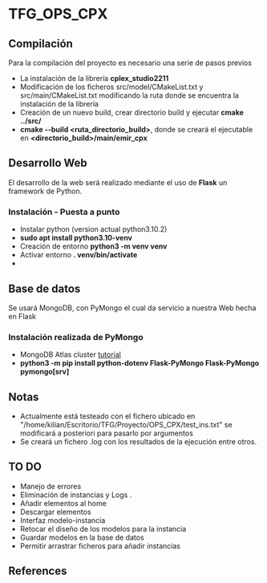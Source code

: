 # TFG_OPS_CPX
## Compilación
Para la compilación del proyecto es necesario una serie de pasos previos
* La instalación de la librería **cplex_studio2211**
* Modificación de los ficheros src/model/CMakeList.txt y src/main/CMakeList.txt modificando la ruta donde se encuentra la instalación de la librería
* Creación de un nuevo build, crear directorio build y ejecutar **cmake ../src/**
* **cmake --build <ruta_directorio_build>**, donde se creará el ejecutable en **<directorio_build>/main/emir_cpx**


## Desarrollo Web
El desarrollo de la web será realizado mediante el uso de **Flask** un framework de Python.
### Instalación - Puesta a punto
* Instalar python (version actual python3.10.2)
* **sudo apt install python3.10-venv**
* Creación de entorno **python3 -m venv venv**
* Activar entorno **. venv/bin/activate**
* 

## Base de datos
Se usará MongoDB, con PyMongo el cual da servicio a nuestra Web hecha en Flask
### Instalación realizada de PyMongo
* MongoDB Atlas cluster [tutorial](https://www.mongodb.com/docs/atlas/getting-started/?_ga=2.90501273.2090826799.1716903787-609048103.1716903786&_gac=1.217694626.1716903787.EAIaIQobChMI7Yba-rywhgMVmKloCR0ckgIpEAAYASAAEgLMrPD_BwE)
* **python3 -m pip install python-dotenv Flask-PyMongo Flask-PyMongo pymongo[srv]**

## Notas 
* Actualmente está testeado con el fichero ubicado en "/home/kilian/Escritorio/TFG/Proyecto/OPS_CPX/test_ins.txt" se modificará a posteriori para pasarlo por argumentos
* Se creará un fichero .log con los resultados de la ejecución entre otros.

## TO DO
* Manejo de errores
* Eliminación de instancias y Logs .
* Añadir elementos al home
* Descargar elementos
* Interfaz modelo-instancia
* Retocar el diseño de los modelos para la instancia
* Guardar modelos en la base de datos
* Permitir arrastrar ficheros para añadir instancias

## References
[](https://flask.palletsprojects.com/en/3.0.x/)
[](https://flask.palletsprojects.com/en/3.0.x/deploying/)
[](https://www.mongodb.com/resources/products/compatibilities/setting-up-flask-with-mongodb)